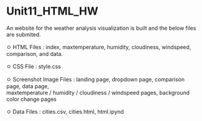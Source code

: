 # Unit11_HTML_HW

An website for the weather analysis visualization is built and the below files are submited. 

ㅇ HTML Files : index, maxtemperature, humidity, cloudiness, windspeed, comparison, and data. 

ㅇ CSS File : style.css

ㅇ Screenshot Image Files : landing page, dropdown page, comparison page, data page,  
   maxtemperature / humidity / cloudiness / windspeed pages, background color change pages

ㅇ Data Files : cities.csv, cities.html, html.ipynd